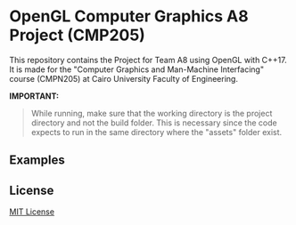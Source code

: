 # OpenGL Computer Graphics  A8 Project (CMP205)

This repository contains the Project for Team A8 using OpenGL with C++17. It is made for the "Computer Graphics and Man-Machine Interfacing" course (CMPN205) at Cairo University Faculty of Engineering.

**IMPORTANT:**

> While running, make sure that the working directory is the project directory and not the build folder.
> This is necessary since the code expects to run in the same directory where the "assets" folder exist.

## Examples


## License
 [MIT License](LICENSE.md)